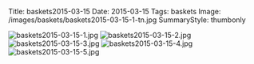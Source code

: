 Title: baskets2015-03-15
Date: 2015-03-15
Tags: baskets
Image: /images/baskets/baskets2015-03-15-1-tn.jpg
SummaryStyle: thumbonly

![baskets2015-03-15-1.jpg]({static}/images/baskets/baskets2015-03-15-1.jpg)
![baskets2015-03-15-2.jpg]({static}/images/baskets/baskets2015-03-15-2.jpg)
![baskets2015-03-15-3.jpg]({static}/images/baskets/baskets2015-03-15-3.jpg)
![baskets2015-03-15-4.jpg]({static}/images/baskets/baskets2015-03-15-4.jpg)
![baskets2015-03-15-5.jpg]({static}/images/baskets/baskets2015-03-15-5.jpg)
